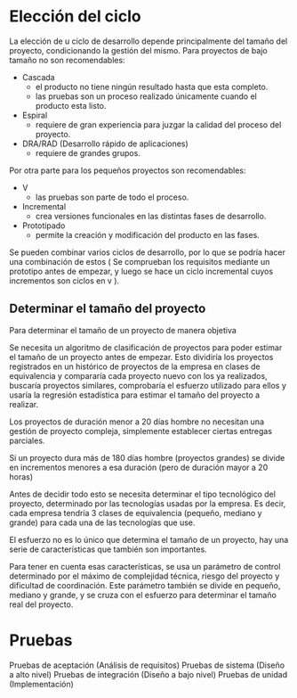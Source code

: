 # Elección del ciclo
La elección de u ciclo de desarrollo depende principalmente del tamaño del proyecto, condicionando la gestión del mismo. Para proyectos de bajo tamaño no son recomendables:
- Cascada
	- el producto no tiene ningún resultado hasta que esta completo.
	- las pruebas son un proceso realizado únicamente cuando el producto esta listo.
- Espiral
	- requiere de gran experiencia para juzgar la calidad del proceso del proyecto.
- DRA/RAD (Desarrollo rápido de aplicaciones)
	- requiere de grandes grupos.

Por otra parte para los pequeños proyectos son recomendables:
- V
	- las pruebas son parte de todo el proceso.
- Incremental
	- crea versiones funcionales en las distintas fases de desarrollo.
- Prototipado
	- permite la creación y modificación del producto en las fases.

Se pueden combinar varios ciclos de desarrollo, por lo que se podría hacer una combinación de estos ( Se comprueban los requisitos mediante un prototipo antes de empezar, y luego se hace un ciclo incremental cuyos incrementos son ciclos en v ).
## Determinar el tamaño del proyecto
Para determinar el tamaño de un proyecto de manera objetiva

Se necesita un algoritmo de clasificación de proyectos para poder estimar el tamaño de un proyecto antes de empezar. Esto dividiría los proyectos registrados en un histórico de proyectos de la empresa en clases de equivalencia y compararía cada proyecto nuevo con los ya realizados, buscaría proyectos similares, comprobaría el esfuerzo utilizado para ellos y usaría la regresión estadística para estimar el tamaño del proyecto a realizar.

Los proyectos de duración menor a 20 días hombre no necesitan una gestión de proyecto compleja, simplemente establecer ciertas entregas parciales.

Si un proyecto dura más de 180 días hombre (proyectos grandes) se divide en incrementos menores a esa duración (pero de duración mayor a 20 horas)

Antes de decidir todo esto se necesita determinar el tipo tecnológico del proyecto, determinado por las tecnologías usadas por la empresa. Es decir, cada empresa tendría 3 clases de equivalencia (pequeño, mediano y grande) para cada una de las tecnologías que use.

El esfuerzo no es lo único que determina el tamaño de un proyecto, hay una serie de características que también son importantes.

Para tener en cuenta esas características, se usa un parámetro de control determinado por el máximo de complejidad técnica, riesgo del proyecto y dificultad de coordinación. Este parámetro también se divide en pequeño, mediano y grande, y se cruza con el esfuerzo para determinar el tamaño real del proyecto.
# Pruebas
Pruebas de aceptación (Análisis de requisitos)
Pruebas de sistema (Diseño a alto nivel)
Pruebas de integración (Diseño a bajo nivel)
Pruebas de unidad (Implementación)